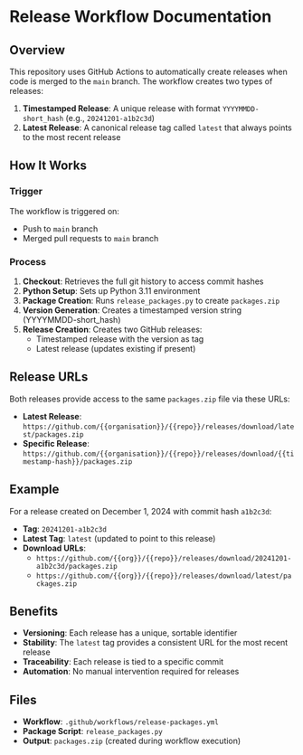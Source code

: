 # Release Workflow Documentation

## Overview

This repository uses GitHub Actions to automatically create releases when code is merged to the `main` branch. The workflow creates two types of releases:

1. **Timestamped Release**: A unique release with format `YYYYMMDD-short_hash` (e.g., `20241201-a1b2c3d`)
2. **Latest Release**: A canonical release tag called `latest` that always points to the most recent release

## How It Works

### Trigger
The workflow is triggered on:
- Push to `main` branch
- Merged pull requests to `main` branch

### Process
1. **Checkout**: Retrieves the full git history to access commit hashes
2. **Python Setup**: Sets up Python 3.11 environment
3. **Package Creation**: Runs `release_packages.py` to create `packages.zip`
4. **Version Generation**: Creates a timestamped version string (YYYYMMDD-short_hash)
5. **Release Creation**: Creates two GitHub releases:
   - Timestamped release with the version as tag
   - Latest release (updates existing if present)

## Release URLs

Both releases provide access to the same `packages.zip` file via these URLs:

- **Latest Release**: `https://github.com/{{organisation}}/{{repo}}/releases/download/latest/packages.zip`
- **Specific Release**: `https://github.com/{{organisation}}/{{repo}}/releases/download/{{timestamp-hash}}/packages.zip`

## Example

For a release created on December 1, 2024 with commit hash `a1b2c3d`:

- **Tag**: `20241201-a1b2c3d`
- **Latest Tag**: `latest` (updated to point to this release)
- **Download URLs**:
  - `https://github.com/{{org}}/{{repo}}/releases/download/20241201-a1b2c3d/packages.zip`
  - `https://github.com/{{org}}/{{repo}}/releases/download/latest/packages.zip`

## Benefits

- **Versioning**: Each release has a unique, sortable identifier
- **Stability**: The `latest` tag provides a consistent URL for the most recent release
- **Traceability**: Each release is tied to a specific commit
- **Automation**: No manual intervention required for releases

## Files

- **Workflow**: `.github/workflows/release-packages.yml`
- **Package Script**: `release_packages.py`
- **Output**: `packages.zip` (created during workflow execution)
